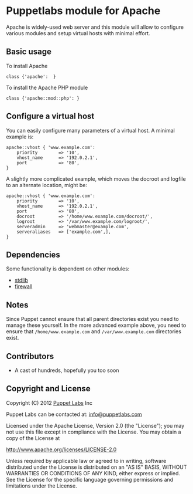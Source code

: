Puppetlabs module for Apache
============================

Apache is widely-used web server and this module will allow to configure
various modules and setup virtual hosts with minimal effort.

Basic usage
-----------

To install Apache

    class {'apache':  }

To install the Apache PHP module

    class {'apache::mod::php': }

Configure a virtual host
------------------------

You can easily configure many parameters of a virtual host. A minimal
example is:

    apache::vhost { 'www.example.com':
        priority        => '10',
        vhost_name      => '192.0.2.1',
        port            => '80',
    }

A slightly more complicated example, which moves the docroot and
logfile to an alternate location, might be:

    apache::vhost { 'www.example.com':
        priority        => '10',
        vhost_name      => '192.0.2.1',
        port            => '80',
        docroot         => '/home/www.example.com/docroot/',
        logroot         => '/var/www.example.com/logroot/',
        serveradmin     => 'webmaster@example.com',
        serveraliases   => ['example.com',],
    }

Dependencies
------------

Some functionality is dependent on other modules:

- [stdlib](https://github.com/puppetlabs/puppetlabs-stdlib)
- [firewall](https://github.com/puppetlabs/puppetlabs-firewall)

Notes
-----

Since Puppet cannot ensure that all parent directories exist you need to
manage these yourself. In the more advanced example above, you need to ensure 
that `/home/www.example.com` and `/var/www.example.com` directories exist.

Contributors
------------

 * A cast of hundreds, hopefully you too soon

Copyright and License
---------------------

Copyright (C) 2012 [Puppet Labs](https://www.puppetlabs.com/) Inc

Puppet Labs can be contacted at: info@puppetlabs.com

Licensed under the Apache License, Version 2.0 (the "License");
you may not use this file except in compliance with the License.
You may obtain a copy of the License at

  http://www.apache.org/licenses/LICENSE-2.0

Unless required by applicable law or agreed to in writing, software
distributed under the License is distributed on an "AS IS" BASIS,
WITHOUT WARRANTIES OR CONDITIONS OF ANY KIND, either express or implied.
See the License for the specific language governing permissions and
limitations under the License.
